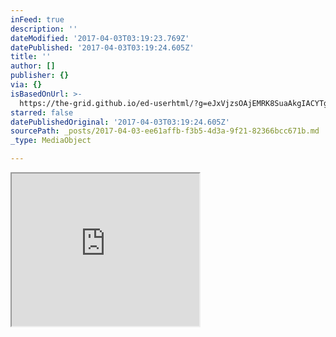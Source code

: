 ```yaml
---
inFeed: true
description: ''
dateModified: '2017-04-03T03:19:23.769Z'
datePublished: '2017-04-03T03:19:24.605Z'
title: ''
author: []
publisher: {}
via: {}
isBasedOnUrl: >-
  https://the-grid.github.io/ed-userhtml/?g=eJxVjzsOAjEMRK8SuaAkgIACYTgKCo7ZtZSNV46Xz-1ZAQ3NFPOk-RzlZmngUGdBaOXykNyxQ3Dx8u80I4TefTzE2Nw4DUWIa5PaLUmHmMWYXO0VpWZ-LqmTcyIXrUh6Z2u_pEWTjOv9dr3QycfJcQNhJt4jbFcrCD1L1zvCZreH8Fl3VctsCDNsZFrKXIlQFUIqRR9uqbYxGVd6IbhNDKdj_B47vQGpyk-m
starred: false
datePublishedOriginal: '2017-04-03T03:19:24.605Z'
sourcePath: _posts/2017-04-03-ee61affb-f3b5-4d3a-9f21-82366bcc671b.md
_type: MediaObject

---
```

<iframe src="https://the-grid.github.io/ed-userhtml/?g=eJxVjzsOAjEMRK8SuaAkgIACYTgKCo7ZtZSNV46Xz-1ZAQ3NFPOk-RzlZmngUGdBaOXykNyxQ3Dx8u80I4TefTzE2Nw4DUWIa5PaLUmHmMWYXO0VpWZ-LqmTcyIXrUh6Z2u_pEWTjOv9dr3QycfJcQNhJt4jbFcrCD1L1zvCZreH8Fl3VctsCDNsZFrKXIlQFUIqRR9uqbYxGVd6IbhNDKdj_B47vQGpyk-m" height="244" style=""></iframe>